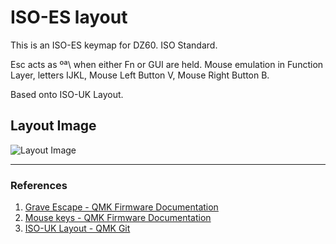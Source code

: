 # ISO-ES layout
This is an ISO-ES keymap for DZ60. ISO Standard.

Esc acts as ºª\ when either Fn or GUI are held.
Mouse emulation in Function Layer, letters IJKL, Mouse Left Button V, Mouse Right Button B.

Based onto ISO-UK Layout.

## Layout Image

![Layout Image](https://i.imgur.com/lm7gKhi.png)

----
### References

1. [Grave Escape - QMK Firmware Documentation](https://docs.qmk.fm/#/feature_grave_esc)
2. [Mouse keys - QMK Firmware Documentation](https://docs.qmk.fm/#/feature_mouse_keys)
3. [ISO-UK Layout - QMK Git](https://github.com/qmk/qmk_firmware/tree/master/keyboards/dz60/keymaps/iso_uk)
